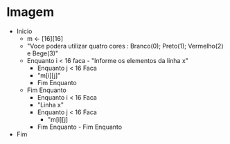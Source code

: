 # Imagem

- Inicio
  -  m <- [16][16]
  -  "Voce podera utilizar quatro cores : Branco(0); Preto(1); Vermelho(2) e Bege(3)"
    -  Enquanto i < 16 faca
      -  "Informe os elementos da linha x"
        -  Enquanto j < 16 Faca
          -  "m[i][j]"
        -  Fim Enquanto
     -  Fim Enquanto
        -  Enquanto i < 16 Faca
          -  "Linha x"
           -  Enquanto j < 16 Faca
              -  "m[i][j]
           -  Fim Enquanto
       - Fim Enquanto
- Fim
